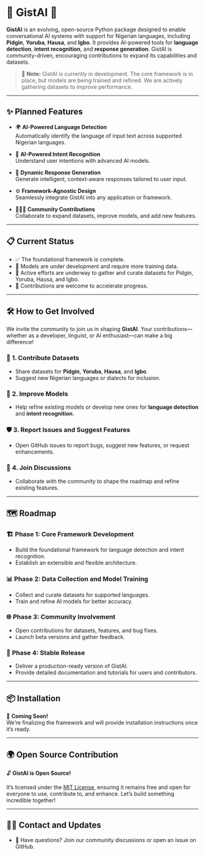 # 🌟 **GistAI** 🌟

**GistAI** is an evolving, open-source Python package designed to enable conversational AI systems with support for Nigerian languages, including **Pidgin**, **Yoruba**, **Hausa**, and **Igbo**. It provides AI-powered tools for **language detection**, **intent recognition**, and **response generation**. GistAI is community-driven, encouraging contributions to expand its capabilities and datasets.

> 🔧 **Note:** GistAI is currently in development. The core framework is in place, but models are being trained and refined. We are actively gathering datasets to improve performance.

---

## ✨ **Planned Features**

-   🌍 **AI-Powered Language Detection**  
    Automatically identify the language of input text across supported Nigerian languages.

-   🎯 **AI-Powered Intent Recognition**  
    Understand user intentions with advanced AI models.

-   🤖 **Dynamic Response Generation**  
    Generate intelligent, context-aware responses tailored to user input.

-   ⚙️ **Framework-Agnostic Design**  
    Seamlessly integrate GistAI into any application or framework.

-   🧑‍🤝‍🧑 **Community Contributions**  
    Collaborate to expand datasets, improve models, and add new features.

---

## 📋 **Current Status**

-   ✅ The foundational framework is complete.
-   🚀 Models are under development and require more training data.
-   📂 Active efforts are underway to gather and curate datasets for Pidgin, Yoruba, Hausa, and Igbo.
-   🤝 Contributions are welcome to accelerate progress.

---

## 🛠️ **How to Get Involved**

We invite the community to join us in shaping **GistAI**. Your contributions—whether as a developer, linguist, or AI enthusiast—can make a big difference!

### 📜 **1. Contribute Datasets**

-   Share datasets for **Pidgin**, **Yoruba**, **Hausa**, and **Igbo**.
-   Suggest new Nigerian languages or dialects for inclusion.

### 🧠 **2. Improve Models**

-   Help refine existing models or develop new ones for **language detection** and **intent recognition**.

### 🛡️ **3. Report Issues and Suggest Features**

-   Open GitHub issues to report bugs, suggest new features, or request enhancements.

### 💬 **4. Join Discussions**

-   Collaborate with the community to shape the roadmap and refine existing features.

---

## 🗺️ **Roadmap**

### 🏗️ **Phase 1: Core Framework Development**

-   Build the foundational framework for language detection and intent recognition.
-   Establish an extensible and flexible architecture.

### 📊 **Phase 2: Data Collection and Model Training**

-   Collect and curate datasets for supported languages.
-   Train and refine AI models for better accuracy.

### 🌐 **Phase 3: Community Involvement**

-   Open contributions for datasets, features, and bug fixes.
-   Launch beta versions and gather feedback.

### 🎉 **Phase 4: Stable Release**

-   Deliver a production-ready version of GistAI.
-   Provide detailed documentation and tutorials for users and contributors.

---

## 📦 **Installation**

🚧 **Coming Soon!**  
We’re finalizing the framework and will provide installation instructions once it’s ready.

---

## 🌍 **Open Source Contribution**

🔓 **GistAI is Open Source!**

It’s licensed under the [MIT License](https://opensource.org/licenses/MIT), ensuring it remains free and open for everyone to use, contribute to, and enhance. Let’s build something incredible together!

---

## 👩‍💻 **Contact and Updates**

-   💌 Have questions? Join our community discussions or open an issue on GitHub.

